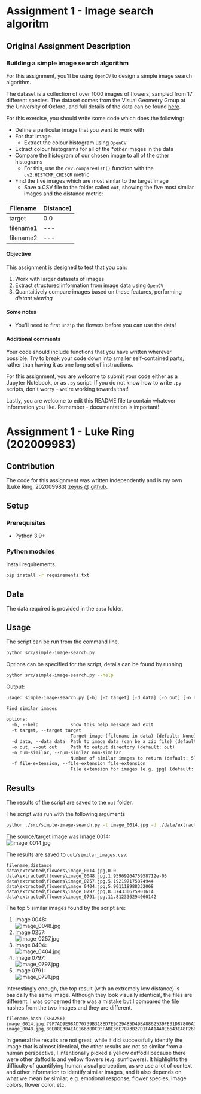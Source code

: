 # Assignment 1 - Image search algoritm

## Original Assignment Description

### Building a simple image search algorithm

For this assignment, you'll be using ```OpenCV``` to design a simple image search algorithm.

The dataset is a collection of over 1000 images of flowers, sampled from 17 different species. The dataset comes from the Visual Geometry Group at the University of Oxford, and full details of the data can be found [here](https://www.robots.ox.ac.uk/~vgg/data/flowers/17/).

For this exercise, you should write some code which does the following:

- Define a particular image that you want to work with
- For that image
  - Extract the colour histogram using ```OpenCV```
- Extract colour histograms for all of the **other* images in the data
- Compare the histogram of our chosen image to all of the other histograms 
  - For this, use the ```cv2.compareHist()``` function with the ```cv2.HISTCMP_CHISQR``` metric
- Find the five images which are most simlar to the target image
  - Save a CSV file to the folder called ```out```, showing the five most similar images and the distance metric:

|Filename|Distance]
|---|---|
|target|0.0|
|filename1|---|
|filename2|---|

#### Objective

This assignment is designed to test that you can:

1. Work with larger datasets of images
2. Extract structured information from image data using ```OpenCV```
3. Quantaitively compare images based on these features, performing *distant viewing*

#### Some notes
- You'll need to first ```unzip``` the flowers before you can use the data!

#### Additional comments

Your code should include functions that you have written wherever possible. Try to break your code down into smaller self-contained parts, rather than having it as one long set of instructions.

For this assignment, you are welcome to submit your code either as a Jupyter Notebook, or as ```.py``` script. If you do not know how to write ```.py``` scripts, don't worry - we're working towards that!

Lastly, you are welcome to edit this README file to contain whatever information you like. Remember - documentation is important!

# Assignment 1 - Luke Ring (202009983)

## Contribution

The code for this assignment was written independently and is my own (Luke Ring, 202009983) [zeyus @ github](https://github.com/zeyus).

## Setup

### Prerequisites

- Python 3.9+

### Python modules

Install requirements.

```bash
pip install -r requirements.txt
```

## Data

The data required is provided in the `data` folder.

## Usage

The script can be run from the command line.

```bash
python src/simple-image-search.py
```

Options can be specified for the script, details can be found by running

```bash
python src/simple-image-search.py --help
```

Output:

```txt
usage: simple-image-search.py [-h] [-t target] [-d data] [-o out] [-n num-similar] [-f file-extension]

Find similar images

options:
  -h, --help            show this help message and exit
  -t target, --target target
                        Target image (filename in data) (default: None)
  -d data, --data data  Path to image data (can be a zip file) (default: data)
  -o out, --out out     Path to output directory (default: out)
  -n num-similar, --num-similar num-similar
                        Number of similar images to return (default: 5)
  -f file-extension, --file-extension file-extension
                        File extension for images (e.g. jpg) (default: jpg)
```

## Results

The results of the script are saved to the `out` folder.

The script was run with the following arguments

```bash
python ./src/simple-image-search.py -t image_0014.jpg -d ./data/extracted/flowers
```

The source/target image was Image 0014: <br>
![image_0014.jpg](data/extracted/flowers/image_0014.jpg)

The results are saved to `out/similar_images.csv`:

```csv
filename,distance
data\extracted\flowers\image_0014.jpg,0.0
data\extracted\flowers\image_0048.jpg,1.9596926475958712e-05
data\extracted\flowers\image_0257.jpg,5.192197175874944
data\extracted\flowers\image_0404.jpg,5.901118988332068
data\extracted\flowers\image_0797.jpg,8.374330675901614
data\extracted\flowers\image_0791.jpg,11.812336294060142
```

The top 5 similar images found by the script are:

1. Image 0048: <br> ![image_0048.jpg](data/extracted/flowers/image_0048.jpg)
2. Image 0257: <br> ![image_0257.jpg](data/extracted/flowers/image_0257.jpg)
3. Image 0404: <br> ![image_0404.jpg](data/extracted/flowers/image_0404.jpg)
4. Image 0797: <br> ![image_0797.jpg](data/extracted/flowers/image_0797.jpg)
5. Image 0791: <br> ![image_0791.jpg](data/extracted/flowers/image_0791.jpg)

Interestingly enough, the top result (with an extremely low distance) is basically the same image. Although they look visually identical, the files are different. I was concerned there was a mistake but I compared the file hashes from the two images and they are different.

```csv
filename,hash (SHA256)
image_0014.jpg,79F7AD9E98AD70739B318ED7E9C29485D49BA8862539FE31D87806AD8DF45136
image_0048.jpg,80E08E30AEAC16638DCD5FABE36E7873B27D1FAA14A0E6643E48F2668CC242AB
```

In general the results are not great, while it did successfully identify the image that is almost identical, the other results are not so similar from a human perspective, I intentionally picked a yellow daffodil because there were other daffodils and yellow flowers (e.g. sunflowers). It highlights the difficulty of quantifying human visual perception, as we use a lot of context and other information to identify similar images, and it also depends on what we mean by similar, e.g. emotional response, flower species, image colors, flower color, etc.